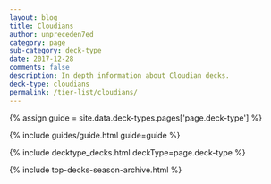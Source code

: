 ```yaml
---
layout: blog
title: Cloudians
author: unpreceden7ed
category: page
sub-category: deck-type
date: 2017-12-28
comments: false
description: In depth information about Cloudian decks.
deck-type: cloudians
permalink: /tier-list/cloudians/
---
```


{% assign guide = site.data.deck-types.pages['page.deck-type'] %}

{% include guides/guide.html guide=guide %}

{% include decktype_decks.html deckType=page.deck-type %}

{% include top-decks-season-archive.html %}